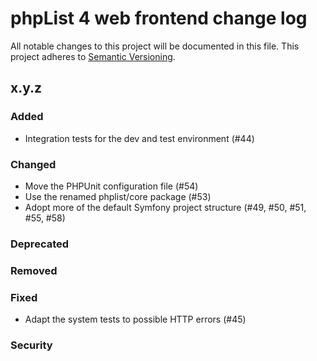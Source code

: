 # phpList 4 web frontend change log

All notable changes to this project will be documented in this file.
This project adheres to [Semantic Versioning](https://semver.org/).


## x.y.z

### Added
- Integration tests for the dev and test environment (#44)

### Changed
- Move the PHPUnit configuration file (#54)
- Use the renamed phplist/core package (#53)
- Adopt more of the default Symfony project structure (#49, #50, #51, #55, #58)

### Deprecated

### Removed

### Fixed
- Adapt the system tests to possible HTTP errors (#45)

### Security
